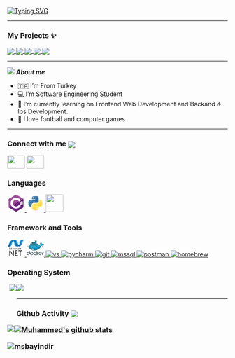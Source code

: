 [![Typing SVG](https://readme-typing-svg.herokuapp.com?font=Times+New+Roman&size=30&color=30A7DCCD&center=true&vCenter=true&lines=Welcome+to+my+GitHub+Profile;I'm+Muhammed+Sefa+BAYINDIR)](https://git.io/typing-svg)
***

<h3 align="left">My Projects ✨</h3>
  
  <div>
  <a href="https://github.com/msbayindir/MyCafe">
  <img align="center" src="https://github-readme-stats.vercel.app/api/pin/?username=msbayindir&repo=MyCafe&theme=vision-friendly-dark" />
  </a>
  
   <a href="https://github.com/msbayindir/MYAZ206">
  <img align="center" src="https://github-readme-stats.vercel.app/api/pin/?username=msbayindir&repo=MYAZ206&theme=vision-friendly-dark" />
  </a>
  
  <a href="https://github.com/msbayindir/ClashRChest.nTier">
  <img align="center" src="https://github-readme-stats.vercel.app/api/pin/?username=msbayindir&repo=ClashRChest.nTier&theme=vision-friendly-dark" />
  </a>
  
   <a href="https://github.com/msbayindir/IdentityServer.Sample">
  <img align="center" src="https://github-readme-stats.vercel.app/api/pin/?username=msbayindir&repo=IdentityServer.Sample&theme=vision-friendly-dark" />
  </a>
  
  <a href="https://github.com/msbayindir/MyCafe.API">
  <img align="center" src="https://github-readme-stats.vercel.app/api/pin/?username=msbayindir&repo=MyCafe.API&theme=vision-friendly-dark" />
  </a>
  </div>
  

  ---
<img src="https://media.giphy.com/media/ObNTw8Uzwy6KQ/giphy.gif" width="30px">&nbsp;***About me***

- 🇹🇷  I’m From Turkey
- 💻 I’m Software Engineering Student 
- 🌱 I’m currently learning on Frontend Web Development and Backand & Ios Development.  
- 💙 I love football and computer games

---
<h3 align="left">Connect with me <img align="center" src="https://c.tenor.com/arL-Och6Y7sAAAAC/connecting-loading.gif" height="55px" /></h3>

<p align="left">
  <a href="https://www.linkedin.com/in/muhammed-sefa-bay%C4%B1nd%C4%B1r-0162751b6/?originalSubdomain=tr" target="blank"><img align="center"
      src="https://raw.githubusercontent.com/rahuldkjain/github-profile-readme-generator/master/src/images/icons/Social/linked-in-alt.svg"
       height="30" width="40" /></a>
  <a href="https://instagram.com/msbayindir" target="blank"><img align="center"
      src="https://raw.githubusercontent.com/rahuldkjain/github-profile-readme-generator/master/src/images/icons/Social/instagram.svg"
       height="30" width="40" /></a>
</p>

<h3 align="left">Languages</h3>
<p align="left">
  <a href="https://www.w3schools.com/cs/" target="_blank" rel="noreferrer">
    <img src="https://raw.githubusercontent.com/devicons/devicon/master/icons/csharp/csharp-original.svg" alt="csharp"
      width="40" height="40" />
  </a>
   <a href="https://www.python.org" target="_blank" rel="noreferrer">
    <img src="https://raw.githubusercontent.com/devicons/devicon/master/icons/python/python-original.svg" alt="python"
      width="40" height="40" />
  </a>
   
   <a href="https://www.javatpoint.com/c-programming-language-tutorial" target="_blank" rel="noreferrer">
    <img height="40" width="40" src="https://cdn.iconscout.com/icon/free/png-512/c-programming-569564.png">
  </a>
</p>

<h3 align="left">Framework and Tools</h3>
<p>
<a href="https://dotnet.microsoft.com/" target="_blank" rel="noreferrer">
    <img src="https://raw.githubusercontent.com/devicons/devicon/master/icons/dot-net/dot-net-original-wordmark.svg"
      alt="dotnet" width="40" height="40" />
  </a>
 
  <a href="https://www.docker.com/" target="_blank" rel="noreferrer">
    <img src="https://raw.githubusercontent.com/devicons/devicon/master/icons/docker/docker-original-wordmark.svg"
      alt="docker" width="40" height="40" />
  </a>
  <a href="https://www.docker.com/" target="_blank" rel="noreferrer">
    <img src="https://e7.pngegg.com/pngimages/190/711/png-clipart-microsoft-visual-studio-entity-framework-microsoft-developer-network-asp-net-microsoft-purple-angle-thumbnail.png"
      alt="vs" width="40" height="40" />
  </a>
  <a href="https://www.jetbrains.com/pycharm/" target="_blank" rel="noreferrer">
    <img src="https://e7.pngegg.com/pngimages/805/274/png-clipart-black-and-white-pc-logo-pycharm-logo-icons-logos-emojis-tech-companies-thumbnail.png"
      alt="pycharm" width="40" height="40" />
  </a>
  <a href="https://git-scm.com/" target="_blank"> <img src="https://www.vectorlogo.zone/logos/git-scm/git-scm-icon.svg"
       alt="git" width="40" height="40"/> </a>
   <a href="https://www.microsoft.com/en-us/sql-server" target="_blank"> <img src="https://www.svgrepo.com/show/303229/microsoft-sql-server-logo.svg" alt="mssql" width="40" height="40"/> </a>
   <a href="https://postman.com" target="_blank"> <img src="https://www.vectorlogo.zone/logos/getpostman/getpostman-icon.svg" alt="postman" width="40" height="40"/> 
 </a> 
   <a href="https://brew.sh/index_tr" target="_blank"> <img src="https://upload.wikimedia.org/wikipedia/commons/thumb/9/95/Homebrew_logo.svg/398px-Homebrew_logo.svg.png?20190203204640" alt="homebrew" width="40" height="40"/> 
 </a> 
</p>

<h3 align="left">Operating System </h3>
<p align="left">
<img align="left" src="https://c.tenor.com/fMmpqhXx4gQAAAAC/mac-os.gif" height="60px" style="padding-left:5px;" />
<img align="rigt" src="https://c.tenor.com/DRQumeadhgYAAAAi/windows10-windows.gif" height="60px" />
</p>

---

<h3 align="left">Github Activity <img align="center" src="https://media.giphy.com/media/iY8CRBdQXODJSCERIr/giphy.gif" height="55px"</h3>

  
<p>
<a href="https://github.com/msbayindir">
  <img align="left" src="https://github-readme-stats.vercel.app/api/top-langs/?username=msbayindir&theme=dracula" />
  </a>

<a href="https://github.com/msbayindir">
 <img align="center" src="https://github-readme-stats.vercel.app/api?username=msbayindir&show_icons=true&theme=dracula&line_height=40" alt="Muhammed's github stats"/>

  </p>
  </a>
 <img align="center" src="https://github-readme-streak-stats.herokuapp.com/?user=msbayindir&theme=dracula&line_height=100" alt="msbayindir" />

  

